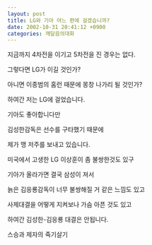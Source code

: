 ```yaml
---
layout: post
title: LG와 기아 어느 편에 걸겠습니까?
date: 2002-10-31 20:41:12 +0900
categories: 깨달음의대화
---
```

지금까지 4차전을 이기고 5차전을 진 경우는 없다.
  

  
그렇다면 LG가 이길 것인가?
  
아니면 이종범의 홈런 때문에 몽창 나가리 될 것인가?
  
하여간 저는 LG에 걸었습니다.
  

  
기아도 좋아합니다만
  
김성한감독은 선수를 구타했기 때문에
  
제가 맹 저주를 보내고 있습니다.
  

  
미국에서 고생한 LG 이상훈이 좀 불쌍한것도 있구
  
기아가 올라가면 결국 삼성이 져서
  
늙은 김응룡감독이 너무 불쌍해질 거 같은 느낌도 있고
  
사제대결을 어떻게 지켜보나 가슴 아픈 것도 있고
  
하여간 김성한-김응룡 대결은 안됩니다.
  

  
스승과 제자의 죽기살기